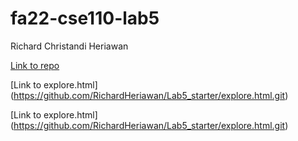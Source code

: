 # fa22-cse110-lab5

Richard Christandi Heriawan 

[Link to repo](https://github.com/RichardHeriawan/continuous-integration.git)

[Link to explore.html] (https://github.com/RichardHeriawan/Lab5_starter/explore.html.git)

[Link to explore.html] (https://github.com/RichardHeriawan/Lab5_starter/explore.html.git)

